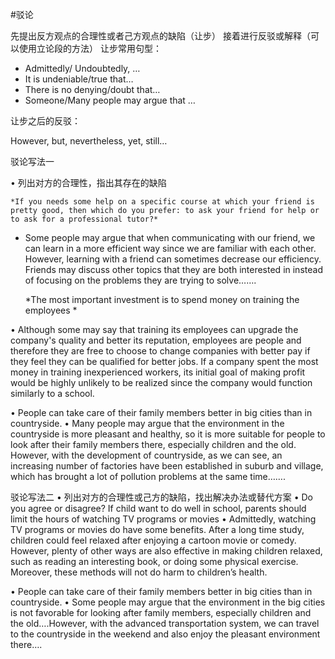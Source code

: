 #驳论

先提出反方观点的合理性或者己方观点的缺陷（让步） 
接着进行反驳或解释（可以使用立论段的方法） 
让步常用句型：  

* Admittedly/ Undoubtedly, …
* It is undeniable/true that…
* There is no denying/doubt that…
* Someone/Many people may argue that …

让步之后的反驳：

However, but, nevertheless, yet, still…

驳论写法一

•	列出对方的合理性，指出其存在的缺陷 

	*If you needs some help on a specific course at which your friend is pretty good, then which do you prefer: to ask your friend for help or to ask for a professional tutor?*
	
*	Some people may argue that when communicating with our friend, we can learn in a more efficient way since we are familiar with each other. However, learning with a friend can sometimes decrease our efficiency. Friends may discuss other topics that they are both interested in instead of focusing on the problems they are trying to solve……. 

	*The most important investment is to spend money on training the employees  *
	
•	Although some may say that training its employees can upgrade the company's quality and better its reputation, employees are people and therefore they are free to choose to change companies with better pay if they feel they can be qualified for better jobs. If a company spent the most money in training inexperienced workers, its initial goal of making profit would be highly unlikely to be realized since the company would function similarly to a school. 

•	People can take care of their family members better in big cities than in countryside.
•	Many people may argue that the environment in the countryside is more pleasant and healthy, so it is more suitable for people to look after their family members there, especially children and the old. However, with the development of countryside, as we can see, an increasing number of factories have been established in suburb and village, which has brought a lot of pollution problems at the same time……. 

驳论写法二
•	列出对方的合理性或己方的缺陷，找出解决办法或替代方案
•	Do you agree or disagree? If child want to do well in school, parents should limit the hours of watching TV programs or movies
•	Admittedly, watching TV programs or movies do have some benefits. After a long time study, children could feel relaxed after enjoying a cartoon movie or comedy. However, plenty of other ways are also effective in making children relaxed, such as reading an interesting book, or doing some physical exercise. Moreover, these methods will not do harm to children’s health. 





•	People can take care of their family members better in big cities than in countryside.
•	Some people may argue that the environment in the big cities is not favorable for looking after family members, especially children and the old….However, with the advanced transportation  system, we can travel to the countryside in the weekend and also enjoy the pleasant environment there…. 

